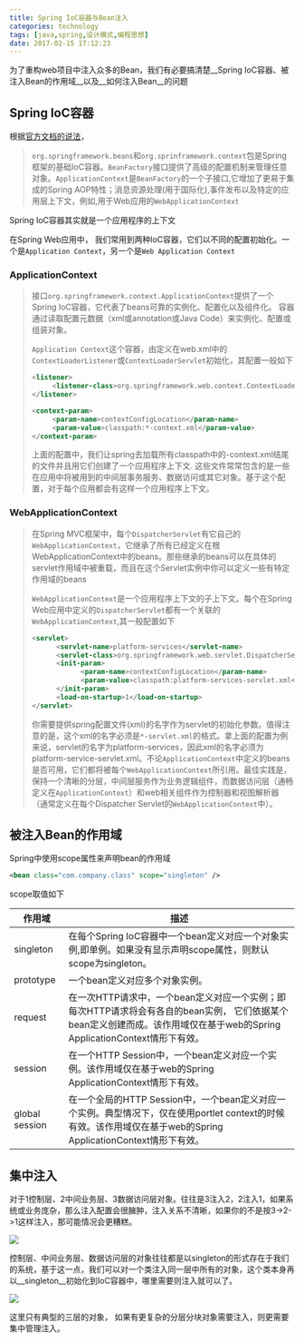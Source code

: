 ```yaml
---
title: Spring IoC容器与Bean注入
categories: technology
tags: [java,spring,设计模式,编程思想]
date: 2017-02-15 17:12:23
---
```


为了重构web项目中注入众多的Bean，我们有必要搞清楚__Spring IoC容器、被注入Bean的作用域__以及__如何注入Bean__的问题

## Spring IoC容器

根据[官方文档的说法](http://static.springsource.org/spring/docs/3.2.x/spring-framework-reference/html/beans.html#beans-basics)，

> `org.springframework.beans`和`org.sprinframework.context`包是Spring框架的基础IoC容器。`BeanFactory`接口提供了高级的配置机制来管理任意对象。`ApplicationContext`是`BeanFactory`的一个子接口,它增加了更易于集成的Spring AOP特性；消息资源处理(用于国际化),事件发布以及特定的应用层上下文，例如,用于Web应用的`WebApplicationContext`

Spring IoC容器其实就是一个应用程序的上下文

在Spring Web应用中， 我们常用到两种IoC容器，它们以不同的配置初始化。一个是`Application Context`，另一个是`Web Application Context`

###  ApplicationContext

> 接口`org.springframework.context.ApplicationContext`提供了一个Spring IoC容器，它代表了beans可靠的实例化、配置化以及组件化。 容器通过读取配置元数据（xml或annotation或Java Code）来实例化、配置或组装对象。
>
> `Application Context`这个容器，由定义在web.xml中的`ContextLoaderListener`或`ContextLoaderServlet`初始化，其配置一般如下
>
> ```xml
> <listener>
>      <listener-class>org.springframework.web.context.ContextLoaderListener</listener-class>
> </listener>
>
> <context-param>
>      <param-name>contextConfigLocation</param-name>
>      <param-value>classpath:*-context.xml</param-value>
> </context-param>
> ```
>
> 上面的配置中，我们让spring去加载所有classpath中的-context.xml结尾的文件并且用它们创建了一个应用程序上下文.   这些文件常常包含的是一些在应用中将被用到的中间层事务服务、数据访问或其它对象。基于这个配置，对于每个应用都会有这样一个应用程序上下文。

### WebApplicationContext

> 在Spring MVC框架中，每个`DispatcherServlet`有它自己的`WebApplicationContext`，它继承了所有已经定义在根WebApplicationContext中的beans。那些继承的beans可以在具体的servlet作用域中被重载，而且在这个Servlet实例中你可以定义一些有特定作用域的beans
>
> `WebApplicationContext`是一个应用程序上下文的子上下文。每个在Spring Web应用中定义的`DispatcherServlet`都有一个关联的`WebApplicationContext`,其一般配置如下
>
> ```xml
> <servlet>
>       <servlet-name>platform-services</servlet-name>
>       <servlet-class>org.springframework.web.servlet.DispatcherServlet</servlet-class>
>       <init-param>
>             <param-name>contextConfigLocation</param-name>
>             <param-value>classpath:platform-services-servlet.xml</param-value>
>       </init-param>
>       <load-on-startup>1</load-on-startup>
> </servlet>
> ```
>
> 你需要提供spring配置文件(xml)的名字作为servlet的初始化参数。值得注意的是，这个xml的名字必须是`*-servlet.xml`的格式。拿上面的配置为例来说，servlet的名字为platform-services，因此xml的名字必须为platform-service-servlet.xml。不论`ApplicationContext`中定义的beans是否可用，它们都将被每个`WebApplicationContext`所引用。最佳实践是，保持一个清晰的分层，中间层服务作为业务逻辑组件，而数据访问层（通畅定义在`ApplicationContext`）和web相关组件作为控制器和视图解析器（通常定义在每个Dispatcher Servlet的`WebApplicationContext`中）。

## 被注入Bean的作用域

Spring中使用scope属性来声明bean的作用域

```xml
<bean class="com.company.class" scope="singleton" />
```

scope取值如下

| **作用域**        | **描述**                                   |
| -------------- | ---------------------------------------- |
| singleton      | 在每个Spring IoC容器中一个bean定义对应一个对象实例,即单例。如果没有显示声明scope属性，则默认scope为singleton。 |
| prototype      | 一个bean定义对应多个对象实例。                        |
| request        | 在一次HTTP请求中，一个bean定义对应一个实例；即每次HTTP请求将会有各自的bean实例， 它们依据某个bean定义创建而成。该作用域仅在基于web的Spring ApplicationContext情形下有效。 |
| session        | 在一个HTTP Session中，一个bean定义对应一个实例。该作用域仅在基于web的Spring ApplicationContext情形下有效。 |
| global session | 在一个全局的HTTP Session中，一个bean定义对应一个实例。典型情况下，仅在使用portlet context的时候有效。该作用域仅在基于web的Spring ApplicationContext情形下有效。 |

## 集中注入

对于1控制层、2中间业务层、3数据访问层对象。往往是3注入2，2注入1，如果系统或业务庞杂，那么注入配置会很臃肿，注入关系不清晰，如果你的不是按3->2->1这样注入，那可能情况会更糟糕。

![](http://img.willowspace.cn/confused_injection.png)

控制层、中间业务层、数据访问层的对象往往都是以singleton的形式存在于我们的系统，基于这一点，我们可以对一个类注入同一层中所有的对象，这个类本身再以__singleton__初始化到IoC容器中，哪里需要则注入就可以了。

![](http://img.willowspace.cn/simple_injection.png)

这里只有典型的三层的对象， 如果有更复杂的分层分块对象需要注入，则更需要集中管理注入。